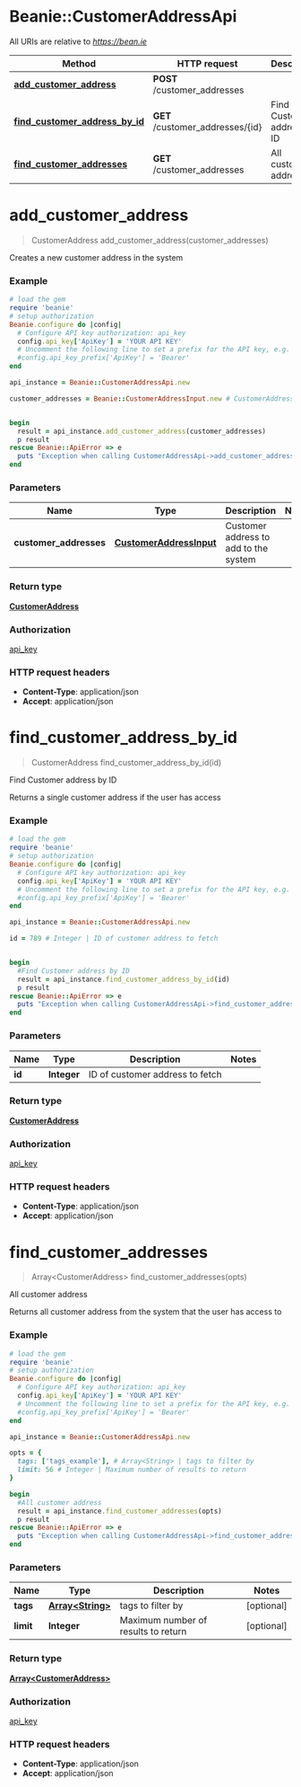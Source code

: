 # Beanie::CustomerAddressApi

All URIs are relative to *https://bean.ie*

Method | HTTP request | Description
------------- | ------------- | -------------
[**add_customer_address**](CustomerAddressApi.md#add_customer_address) | **POST** /customer_addresses | 
[**find_customer_address_by_id**](CustomerAddressApi.md#find_customer_address_by_id) | **GET** /customer_addresses/{id} | Find Customer address by ID
[**find_customer_addresses**](CustomerAddressApi.md#find_customer_addresses) | **GET** /customer_addresses | All customer address


# **add_customer_address**
> CustomerAddress add_customer_address(customer_addresses)



Creates a new customer address in the system

### Example
```ruby
# load the gem
require 'beanie'
# setup authorization
Beanie.configure do |config|
  # Configure API key authorization: api_key
  config.api_key['ApiKey'] = 'YOUR API KEY'
  # Uncomment the following line to set a prefix for the API key, e.g. 'Bearer' (defaults to nil)
  #config.api_key_prefix['ApiKey'] = 'Bearer'
end

api_instance = Beanie::CustomerAddressApi.new

customer_addresses = Beanie::CustomerAddressInput.new # CustomerAddressInput | Customer address to add to the system


begin
  result = api_instance.add_customer_address(customer_addresses)
  p result
rescue Beanie::ApiError => e
  puts "Exception when calling CustomerAddressApi->add_customer_address: #{e}"
end
```

### Parameters

Name | Type | Description  | Notes
------------- | ------------- | ------------- | -------------
 **customer_addresses** | [**CustomerAddressInput**](CustomerAddressInput.md)| Customer address to add to the system | 

### Return type

[**CustomerAddress**](CustomerAddress.md)

### Authorization

[api_key](../README.md#api_key)

### HTTP request headers

 - **Content-Type**: application/json
 - **Accept**: application/json



# **find_customer_address_by_id**
> CustomerAddress find_customer_address_by_id(id)

Find Customer address by ID

Returns a single customer address if the user has access

### Example
```ruby
# load the gem
require 'beanie'
# setup authorization
Beanie.configure do |config|
  # Configure API key authorization: api_key
  config.api_key['ApiKey'] = 'YOUR API KEY'
  # Uncomment the following line to set a prefix for the API key, e.g. 'Bearer' (defaults to nil)
  #config.api_key_prefix['ApiKey'] = 'Bearer'
end

api_instance = Beanie::CustomerAddressApi.new

id = 789 # Integer | ID of customer address to fetch


begin
  #Find Customer address by ID
  result = api_instance.find_customer_address_by_id(id)
  p result
rescue Beanie::ApiError => e
  puts "Exception when calling CustomerAddressApi->find_customer_address_by_id: #{e}"
end
```

### Parameters

Name | Type | Description  | Notes
------------- | ------------- | ------------- | -------------
 **id** | **Integer**| ID of customer address to fetch | 

### Return type

[**CustomerAddress**](CustomerAddress.md)

### Authorization

[api_key](../README.md#api_key)

### HTTP request headers

 - **Content-Type**: application/json
 - **Accept**: application/json



# **find_customer_addresses**
> Array&lt;CustomerAddress&gt; find_customer_addresses(opts)

All customer address

Returns all customer address from the system that the user has access to

### Example
```ruby
# load the gem
require 'beanie'
# setup authorization
Beanie.configure do |config|
  # Configure API key authorization: api_key
  config.api_key['ApiKey'] = 'YOUR API KEY'
  # Uncomment the following line to set a prefix for the API key, e.g. 'Bearer' (defaults to nil)
  #config.api_key_prefix['ApiKey'] = 'Bearer'
end

api_instance = Beanie::CustomerAddressApi.new

opts = { 
  tags: ['tags_example'], # Array<String> | tags to filter by
  limit: 56 # Integer | Maximum number of results to return
}

begin
  #All customer address
  result = api_instance.find_customer_addresses(opts)
  p result
rescue Beanie::ApiError => e
  puts "Exception when calling CustomerAddressApi->find_customer_addresses: #{e}"
end
```

### Parameters

Name | Type | Description  | Notes
------------- | ------------- | ------------- | -------------
 **tags** | [**Array&lt;String&gt;**](String.md)| tags to filter by | [optional] 
 **limit** | **Integer**| Maximum number of results to return | [optional] 

### Return type

[**Array&lt;CustomerAddress&gt;**](CustomerAddress.md)

### Authorization

[api_key](../README.md#api_key)

### HTTP request headers

 - **Content-Type**: application/json
 - **Accept**: application/json



